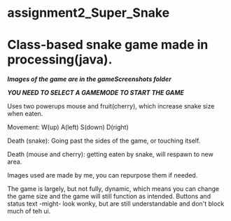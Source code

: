 # assignment2_Super_Snake 
# Class-based snake game made in processing(java).

*****Images of the game are in the gameScreenshots folder*****

*****YOU NEED TO SELECT A GAMEMODE TO START THE GAME*****

Uses two powerups mouse and fruit(cherry), which increase snake size when eaten.

Movement: W(up) A(left) S(down) D(right)

Death (snake):
	Going past the sides of the game, or touching itself.

Death (mouse and cherry):
	getting eaten by snake, will respawn to new area.
	
Images used are made by me, you can repurpose them if needed.

The game is largely, but not fully, dynamic, which means you can change the game size
and the game will still function as intended. Buttons and status text -might- look wonky,
but are still understandable and don't block much of teh ui.
